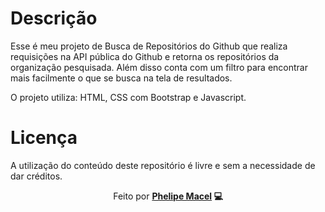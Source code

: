 # Descrição

Esse é meu projeto de Busca de Repositórios do Github que realiza requisições na API pública do Github e retorna os repositórios da organização pesquisada. 
Além disso conta com um filtro para encontrar mais facilmente o que se busca na tela de resultados. 

O projeto utiliza: HTML, CSS com Bootstrap e Javascript.


# Licença

A utilização do conteúdo deste repositório é livre e sem a necessidade de dar créditos.


<p align="center"> Feito por <strong><a href="https://www.linkedin.com/in/phelipe-macel/">Phelipe Macel</a> 💻 </strong> </p>
